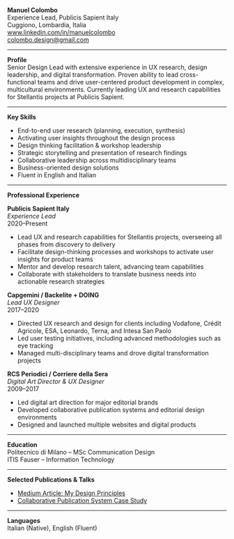 **Manuel Colombo**  
Experience Lead, Publicis Sapient Italy  
Cuggiono, Lombardia, Italia  
www.linkedin.com/in/manuelcolombo  
colombo.design@gmail.com

---

**Profile**  
Senior Design Lead with extensive experience in UX research, design leadership, and digital transformation. Proven ability to lead cross-functional teams and drive user-centered product development in complex, multicultural environments. Currently leading UX and research capabilities for Stellantis projects at Publicis Sapient.

---

**Key Skills**  
- End-to-end user research (planning, execution, synthesis)
- Activating user insights throughout the design process
- Design thinking facilitation & workshop leadership
- Strategic storytelling and presentation of research findings
- Collaborative leadership across multidisciplinary teams
- Business-oriented design solutions
- Fluent in English and Italian

---

**Professional Experience**

**Publicis Sapient Italy**  
*Experience Lead*  
2020–Present  
- Lead UX and research capabilities for Stellantis projects, overseeing all phases from discovery to delivery  
- Facilitate design-thinking processes and workshops to activate user insights for product teams  
- Mentor and develop research talent, advancing team capabilities  
- Collaborate with stakeholders to translate business needs into actionable research strategies

**Capgemini / Backelite + DOING**  
*Lead UX Designer*  
2017–2020  
- Directed UX research and design for clients including Vodafone, Crédit Agricole, ESA, Leonardo, Terna, and Intesa San Paolo  
- Led user testing initiatives, including advanced methodologies such as eye tracking  
- Managed multi-disciplinary teams and drove digital transformation projects

**RCS Periodici / Corriere della Sera**  
*Digital Art Director & UX Designer*  
2009–2017  
- Led digital art direction for major editorial brands  
- Developed collaborative publication systems and editorial design environments  
- Designed and launched multiple websites and digital products

---

**Education**  
Politecnico di Milano – MSc Communication Design  
ITIS Fauser – Information Technology

---

**Selected Publications & Talks**  
- [Medium Article: My Design Principles](https://tinyurl.com/tsd9vez)  
- [Collaborative Publication System Case Study](https://tinyurl.com/wkwua3f)

---
**Languages**  
Italian (Native), English (Fluent)